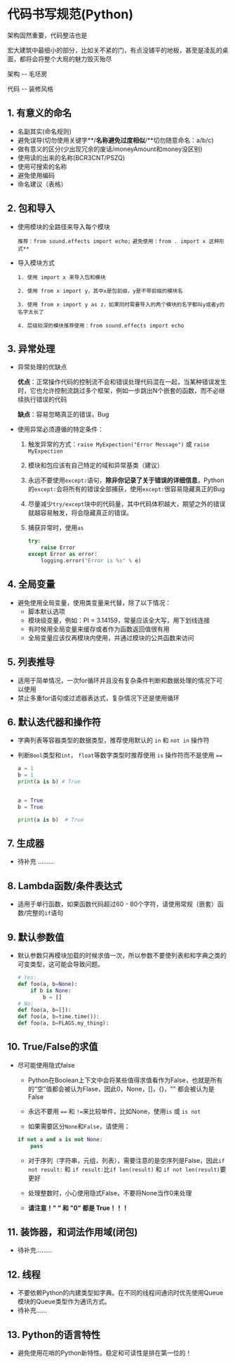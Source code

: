# 代码书写规范(Python)

架构固然重要，代码整洁也是

宏大建筑中最细小的部分，比如关不紧的门，有点没铺平的地板，甚至是凌乱的桌面，都将会将整个大局的魅力毁灭殆尽

架构 -- 毛坯房

代码 -- 装修风格

## 1. 有意义的命名

- 名副其实(命名规则)
- 避免误导(切勿使用关键字**/**名称避免过度相似**/**切勿随意命名：a/b/c)
- 做有意义的区分(少出现冗余的废话/moneyAmount和money没区别)
- 使用读的出来的名称(BCR3CNT/PSZQ)
- 使用可搜索的名称
- 避免使用编码
- 命名建议（表格）

## 2. 包和导入

- 使用模块的全路径来导入每个模块

  ``推荐：from sound.effects import echo;``
  ``避免使用：from . import x 这种形式**``

- 导入模块方式

  ``1. 使用 import x 来导入包和模块``

  ``2. 使用 from x import y，其中x是包前缀，y是不带前缀的模块名 ``

  ``3. 使用 from x import y as z，如果同时需要导入的两个模块的名字都叫y或者y的名字太长了``

  ``4. 层级较深的模块推荐使用：from sound.effects import echo``

## 3. 异常处理

- 异常处理的优缺点

    **优点**：正常操作代码的控制流不会和错误处理代码混在一起，当某种错误发生时，它也允许控制流跳过多个框架，例如一步跳出N个嵌套的函数，而不必继续执行错误的代码

    **缺点**：容易忽略真正的错误，Bug

- 使用异常必须遵循的特定条件：

    1. 触发异常的方式：``raise MyExpection("Error Message")`` 或 ``raise MyExpection``

    2. 模块和包应该有自己特定的域和异常基类（建议）

    3. 永远不要使用``except:``语句，**除非你记录了关于错误的详细信息**，Python的``except:``会将所有的错误全部捕获，使用``except:``很容易隐藏真正的Bug

    4. 尽量减少``try/except``块中的代码量，其中代码体积越大，期望之外的错误就越容易触发，将会隐藏真正的错误。

    5. 捕获异常时，使用``as``

       ```Python
       try:
           raise Error
       except Error as error:
           logging.error("Error is %s" % e)
       ```

## 4. 全局变量   

- 避免使用全局变量，使用类变量来代替，除了以下情况：
  - 脚本默认选项
  - 模块级变量，例如：PI = 3.14159，常量应该全大写，用下划线连接
  - 有时候用全局变量来缓存或者作为函数返回值很有用
  - 全局变量应该仅再模块内使用，并通过模块的公共函数来访问

## 5. 列表推导

- 适用于简单情况，一次for循环并且没有复杂条件判断和数据处理的情况下可以使用
- 禁止多重for语句或过滤器表达式，复杂情况下还是使用循环

## 6. 默认迭代器和操作符

- 字典列表等容器类型的数据类型，推荐使用默认的 ``in`` 和 ``not in`` 操作符

- 判断``Bool``类型和``int``， `float`等数字类型时推荐使用 ``is`` 操作符而不是使用 ``==``

  ```Python
  a = 1
  b = 1
  print(a is b) # True
  
  
  a = True
  b = True
  
  print(a is b)  # True
  ```

## 7. 生成器

- 待补充 ……… 

## 8. Lambda函数/条件表达式

- 适用于单行函数，如果函数代码超过60 - 80个字符，请使用常规（嵌套）函数/完整的``if``语句

## 9. 默认参数值

- 默认参数只再模块加载的时候求值一次，所以参数不要使列表和和字典之类的可变类型，这可能会导致问题。

  ```Python
  # Yes:
  def foo(a, b=None):
      if b is None:
          b = []
  # No:  
  def foo(a, b=[]):
  def foo(a, b=time.time()):  
  def foo(a, b=FLAGS.my_thing): 
  ```

## 10. True/False的求值

- 尽可能使用隐式false

  - Python在Boolean上下文中会将某些值得求值看作为False，也就是所有的“空”值都会被认为Flase，因此0，None，[]，{}，"" 都会被认为是False

  - 永远不要用 ``==`` 和 ``!=``来比较单件，比如None，使用`is` 或 `is not`

  -  如果需要区分``None``和``False``，请使用：

    ```Python
    if not a and a is not None:
        pass
    ```

  - 对于序列（字符串，元组，列表），需要注意的是空序列是False，因此`if not result:` 和 ``if result:``比``if len(result)`` 和 ``if not len(result)``要更好

  - 处理整数时，小心使用隐式False，不要将None当作0来处理

  - **请注意！" " 和  "0" 都是 True！！！**

## 11. 装饰器，和词法作用域(闭包)

- 待补充………

## 12. 线程

- 不要依赖Python的内建类型如字典。在不同的线程间通讯时优先使用Queue模块的Queue类型作为通讯方式。
- 待补充……

## 13.  Python的语言特性

- 避免使用花哨的Python新特性。稳定和可读性是排在第一位的！

